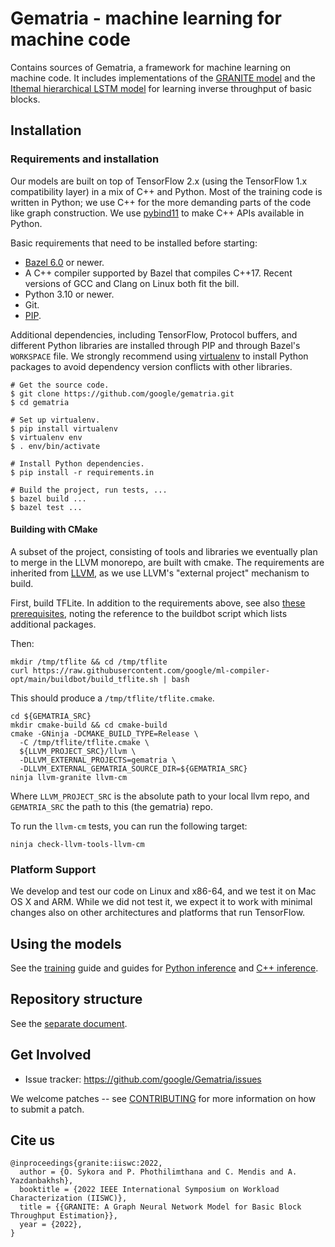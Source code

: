 # Gematria - machine learning for machine code

Contains sources of Gematria, a framework for machine learning on machine code.
It includes implementations of the
[GRANITE model](https://arxiv.org/abs/2210.03894) and the
[Ithemal hierarchical LSTM model](https://arxiv.org/abs/1808.07412) for learning
inverse throughput of basic blocks.

## Installation

### Requirements and installation

Our models are built on top of TensorFlow 2.x (using the TensorFlow 1.x
compatibility layer) in a mix of C++ and Python. Most of the training code is
written in Python; we use C++ for the more demanding parts of the code like
graph construction. We use [pybind11](https://github.com/pybind/pybind11) to
make C++ APIs available in Python.

Basic requirements that need to be installed before starting:

*   [Bazel 6.0](https://bazel.build) or newer.
*   A C++ compiler supported by Bazel that compiles C++17. Recent versions of
    GCC and Clang on Linux both fit the bill.
*   Python 3.10 or newer.
*   Git.
*   [PIP](https://pypi.org/project/pip/).

Additional dependencies, including TensorFlow, Protocol buffers, and different
Python libraries are installed through PIP and through Bazel's `WORKSPACE` file.
We strongly recommend using
[virtualenv](https://pypi.org/project/virtualenv/) to install Python packages to
avoid dependency version conflicts with other libraries.

```shell
# Get the source code.
$ git clone https://github.com/google/gematria.git
$ cd gematria

# Set up virtualenv.
$ pip install virtualenv
$ virtualenv env
$ . env/bin/activate

# Install Python dependencies.
$ pip install -r requirements.in

# Build the project, run tests, ...
$ bazel build ...
$ bazel test ...
```

#### Building with CMake

A subset of the project, consisting of tools and libraries we eventually plan to
merge in the LLVM monorepo, are built with cmake. The requirements are inherited
from [LLVM](https://llvm.org/docs/GettingStarted.html#requirements), as we use
LLVM's "external project" mechanism to build.

First, build TFLite. In addition to the requirements above, see also
[these prerequisites](https://github.com/google/ml-compiler-opt#prerequisites),
noting the reference to the buildbot script which lists additional packages.

Then:

<!--* pragma: { seclinter_this_is_fine: true } *-->
```shell
mkdir /tmp/tflite && cd /tmp/tflite
curl https://raw.githubusercontent.com/google/ml-compiler-opt/main/buildbot/build_tflite.sh | bash
```
<!--* pragma: { seclinter_this_is_fine: false } *-->

This should produce a `/tmp/tflite/tflite.cmake`.

```shell
cd ${GEMATRIA_SRC}
mkdir cmake-build && cd cmake-build
cmake -GNinja -DCMAKE_BUILD_TYPE=Release \
  -C /tmp/tflite/tflite.cmake \
  ${LLVM_PROJECT_SRC}/llvm \
  -DLLVM_EXTERNAL_PROJECTS=gematria \
  -DLLVM_EXTERNAL_GEMATRIA_SOURCE_DIR=${GEMATRIA_SRC}
ninja llvm-granite llvm-cm
```

Where `LLVM_PROJECT_SRC` is the absolute path to your local llvm repo, and
`GEMATRIA_SRC` the path to this (the gematria) repo.

To run the `llvm-cm` tests, you can run the following target:

```shell
ninja check-llvm-tools-llvm-cm
```

### Platform Support

We develop and test our code on Linux and x86-64, and we test it on Mac OS X and
ARM. While we did not test it, we expect it to work with minimal changes also on
other architectures and platforms that run TensorFlow.

## Using the models

See the [training](g3doc/training.md) guide and guides for [Python inference](g3doc/inference-api.md) and [C++ inference](g3doc/granite-inference-api.md).

## Repository structure

See the [separate document](g3doc/code-structure.md).

## Get Involved

*   Issue tracker: https://github.com/google/Gematria/issues

We welcome patches -- see [CONTRIBUTING](CONTRIBUTING) for more information on
how to submit a patch.

## Cite us

```
@inproceedings{granite:iiswc:2022,
  author = {O. Sykora and P. Phothilimthana and C. Mendis and A. Yazdanbakhsh},
  booktitle = {2022 IEEE International Symposium on Workload Characterization (IISWC)},
  title = {{GRANITE: A Graph Neural Network Model for Basic Block Throughput Estimation}},
  year = {2022},
}
```
